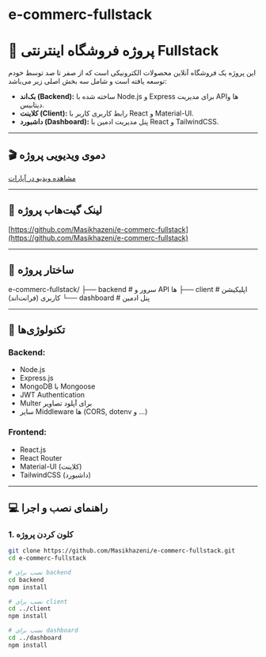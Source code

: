 # e-commerc-fullstack
# 🛒 پروژه فروشگاه اینترنتی Fullstack

این پروژه یک فروشگاه آنلاین محصولات الکترونیکی است که از صفر تا صد توسط خودم توسعه یافته است و شامل سه بخش اصلی زیر می‌باشد:

- **بک‌اند (Backend):** ساخته شده با Node.js و Express برای مدیریت APIها و دیتابیس.
- **کلاینت (Client):** رابط کاربری کاربر با React و Material-UI.
- **داشبورد (Dashboard):** پنل مدیریت ادمین با React و TailwindCSS.

---

## 🎬 دموی ویدیویی پروژه

[مشاهده ویدیو در آپارات](https://www.aparat.com/v/bif98x0)

---

## 🔗 لینک گیت‌هاب پروژه

[https://github.com/Masikhazeni/e-commerc-fullstack](https://github.com/Masikhazeni/e-commerc-fullstack)

---

## 📁 ساختار پروژه
e-commerc-fullstack/
├── backend # سرور و API ها
├── client # اپلیکیشن کاربری (فرانت‌اند)
└── dashboard # پنل ادمین


---

## 🚀 تکنولوژی‌ها

### Backend:
- Node.js
- Express.js
- MongoDB با Mongoose
- JWT Authentication
- Multer برای آپلود تصاویر
- سایر Middleware ها (CORS, dotenv و ...)

### Frontend:
- React.js
- React Router
- Material-UI (کلاینت)
- TailwindCSS (داشبورد)

---

## 💻 راهنمای نصب و اجرا

### 1. کلون کردن پروژه

```bash
git clone https://github.com/Masikhazeni/e-commerc-fullstack.git
cd e-commerc-fullstack

# نصب برای backend
cd backend
npm install

# نصب برای client
cd ../client
npm install

# نصب برای dashboard
cd ../dashboard
npm install



 
